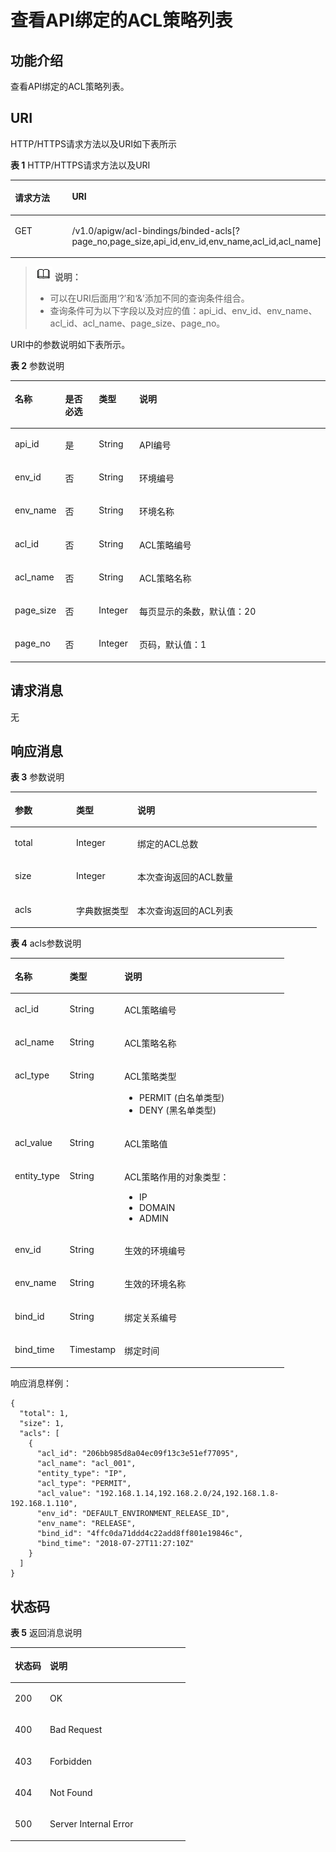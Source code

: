 # 查看API绑定的ACL策略列表<a name="apig-zh-api-180713094"></a>

## 功能介绍<a name="section30108054"></a>

查看API绑定的ACL策略列表。

## URI<a name="section2537034"></a>

HTTP/HTTPS请求方法以及URI如下表所示

**表 1**  HTTP/HTTPS请求方法以及URI

<a name="table49976511"></a>
<table><thead align="left"><tr id="row26320038"><th class="cellrowborder" valign="top" width="34.339999999999996%" id="mcps1.2.3.1.1"><p id="p51548346"><a name="p51548346"></a><a name="p51548346"></a>请求方法</p>
</th>
<th class="cellrowborder" valign="top" width="65.66%" id="mcps1.2.3.1.2"><p id="p14666461"><a name="p14666461"></a><a name="p14666461"></a>URI</p>
</th>
</tr>
</thead>
<tbody><tr id="row47132730"><td class="cellrowborder" valign="top" width="34.339999999999996%" headers="mcps1.2.3.1.1 "><p id="p59654775"><a name="p59654775"></a><a name="p59654775"></a>GET</p>
</td>
<td class="cellrowborder" valign="top" width="65.66%" headers="mcps1.2.3.1.2 "><p id="p198588"><a name="p198588"></a><a name="p198588"></a>/v1.0/apigw/acl-bindings/binded-acls[?page_no,page_size,api_id,env_id,env_name,acl_id,acl_name]</p>
</td>
</tr>
</tbody>
</table>

>![](public_sys-resources/icon-note.gif) **说明：**   
>-   可以在URI后面用‘?’和‘&’添加不同的查询条件组合。  
>-   查询条件可为以下字段以及对应的值：api\_id、env\_id、env\_name、acl\_id、acl\_name、page\_size、page\_no。  

URI中的参数说明如下表所示。

**表 2**  参数说明

<a name="table43029199"></a>
<table><thead align="left"><tr id="row45836208"><th class="cellrowborder" valign="top" width="13.861386138613863%" id="mcps1.2.5.1.1"><p id="p21745369"><a name="p21745369"></a><a name="p21745369"></a>名称</p>
</th>
<th class="cellrowborder" valign="top" width="10.891089108910892%" id="mcps1.2.5.1.2"><p id="p16544499"><a name="p16544499"></a><a name="p16544499"></a>是否必选</p>
</th>
<th class="cellrowborder" valign="top" width="12.871287128712872%" id="mcps1.2.5.1.3"><p id="p65036070"><a name="p65036070"></a><a name="p65036070"></a>类型</p>
</th>
<th class="cellrowborder" valign="top" width="62.37623762376238%" id="mcps1.2.5.1.4"><p id="p33430297"><a name="p33430297"></a><a name="p33430297"></a>说明</p>
</th>
</tr>
</thead>
<tbody><tr id="row23499508"><td class="cellrowborder" valign="top" width="13.861386138613863%" headers="mcps1.2.5.1.1 "><p id="p24412000"><a name="p24412000"></a><a name="p24412000"></a>api_id</p>
</td>
<td class="cellrowborder" valign="top" width="10.891089108910892%" headers="mcps1.2.5.1.2 "><p id="p31214980"><a name="p31214980"></a><a name="p31214980"></a>是</p>
</td>
<td class="cellrowborder" valign="top" width="12.871287128712872%" headers="mcps1.2.5.1.3 "><p id="p45385481"><a name="p45385481"></a><a name="p45385481"></a>String</p>
</td>
<td class="cellrowborder" valign="top" width="62.37623762376238%" headers="mcps1.2.5.1.4 "><p id="p10285592386"><a name="p10285592386"></a><a name="p10285592386"></a>API编号</p>
</td>
</tr>
<tr id="row8153146123920"><td class="cellrowborder" valign="top" width="13.861386138613863%" headers="mcps1.2.5.1.1 "><p id="p1815376143911"><a name="p1815376143911"></a><a name="p1815376143911"></a>env_id</p>
</td>
<td class="cellrowborder" valign="top" width="10.891089108910892%" headers="mcps1.2.5.1.2 "><p id="p663174018395"><a name="p663174018395"></a><a name="p663174018395"></a>否</p>
</td>
<td class="cellrowborder" valign="top" width="12.871287128712872%" headers="mcps1.2.5.1.3 "><p id="p191531693911"><a name="p191531693911"></a><a name="p191531693911"></a>String</p>
</td>
<td class="cellrowborder" valign="top" width="62.37623762376238%" headers="mcps1.2.5.1.4 "><p id="p9153136133912"><a name="p9153136133912"></a><a name="p9153136133912"></a>环境编号</p>
</td>
</tr>
<tr id="row135689703917"><td class="cellrowborder" valign="top" width="13.861386138613863%" headers="mcps1.2.5.1.1 "><p id="p456820713391"><a name="p456820713391"></a><a name="p456820713391"></a>env_name</p>
</td>
<td class="cellrowborder" valign="top" width="10.891089108910892%" headers="mcps1.2.5.1.2 "><p id="p155683793917"><a name="p155683793917"></a><a name="p155683793917"></a>否</p>
</td>
<td class="cellrowborder" valign="top" width="12.871287128712872%" headers="mcps1.2.5.1.3 "><p id="p3568677398"><a name="p3568677398"></a><a name="p3568677398"></a>String</p>
</td>
<td class="cellrowborder" valign="top" width="62.37623762376238%" headers="mcps1.2.5.1.4 "><p id="p1756817103915"><a name="p1756817103915"></a><a name="p1756817103915"></a>环境名称</p>
</td>
</tr>
<tr id="row12818171110390"><td class="cellrowborder" valign="top" width="13.861386138613863%" headers="mcps1.2.5.1.1 "><p id="p14818121114395"><a name="p14818121114395"></a><a name="p14818121114395"></a>acl_id</p>
</td>
<td class="cellrowborder" valign="top" width="10.891089108910892%" headers="mcps1.2.5.1.2 "><p id="p1781851114392"><a name="p1781851114392"></a><a name="p1781851114392"></a>否</p>
</td>
<td class="cellrowborder" valign="top" width="12.871287128712872%" headers="mcps1.2.5.1.3 "><p id="p1581801119394"><a name="p1581801119394"></a><a name="p1581801119394"></a>String</p>
</td>
<td class="cellrowborder" valign="top" width="62.37623762376238%" headers="mcps1.2.5.1.4 "><p id="p138183119399"><a name="p138183119399"></a><a name="p138183119399"></a>ACL策略编号</p>
</td>
</tr>
<tr id="row1885014156393"><td class="cellrowborder" valign="top" width="13.861386138613863%" headers="mcps1.2.5.1.1 "><p id="p5850815103913"><a name="p5850815103913"></a><a name="p5850815103913"></a>acl_name</p>
</td>
<td class="cellrowborder" valign="top" width="10.891089108910892%" headers="mcps1.2.5.1.2 "><p id="p1885031520392"><a name="p1885031520392"></a><a name="p1885031520392"></a>否</p>
</td>
<td class="cellrowborder" valign="top" width="12.871287128712872%" headers="mcps1.2.5.1.3 "><p id="p38501215163918"><a name="p38501215163918"></a><a name="p38501215163918"></a>String</p>
</td>
<td class="cellrowborder" valign="top" width="62.37623762376238%" headers="mcps1.2.5.1.4 "><p id="p10850101517392"><a name="p10850101517392"></a><a name="p10850101517392"></a>ACL策略名称</p>
</td>
</tr>
<tr id="row1346256"><td class="cellrowborder" valign="top" width="13.861386138613863%" headers="mcps1.2.5.1.1 "><p id="p41937917"><a name="p41937917"></a><a name="p41937917"></a>page_size</p>
</td>
<td class="cellrowborder" valign="top" width="10.891089108910892%" headers="mcps1.2.5.1.2 "><p id="p41528135"><a name="p41528135"></a><a name="p41528135"></a>否</p>
</td>
<td class="cellrowborder" valign="top" width="12.871287128712872%" headers="mcps1.2.5.1.3 "><p id="p8335765"><a name="p8335765"></a><a name="p8335765"></a>Integer</p>
</td>
<td class="cellrowborder" valign="top" width="62.37623762376238%" headers="mcps1.2.5.1.4 "><p id="p4108368"><a name="p4108368"></a><a name="p4108368"></a>每页显示的条数，默认值：20</p>
</td>
</tr>
<tr id="row36975313"><td class="cellrowborder" valign="top" width="13.861386138613863%" headers="mcps1.2.5.1.1 "><p id="p42210394"><a name="p42210394"></a><a name="p42210394"></a>page_no</p>
</td>
<td class="cellrowborder" valign="top" width="10.891089108910892%" headers="mcps1.2.5.1.2 "><p id="p63598723"><a name="p63598723"></a><a name="p63598723"></a>否</p>
</td>
<td class="cellrowborder" valign="top" width="12.871287128712872%" headers="mcps1.2.5.1.3 "><p id="p51222900"><a name="p51222900"></a><a name="p51222900"></a>Integer</p>
</td>
<td class="cellrowborder" valign="top" width="62.37623762376238%" headers="mcps1.2.5.1.4 "><p id="p55414230"><a name="p55414230"></a><a name="p55414230"></a>页码，默认值：1</p>
</td>
</tr>
</tbody>
</table>

## 请求消息<a name="section22833309"></a>

无

## 响应消息<a name="section37558732"></a>

**表 3**  参数说明

<a name="table25559313"></a>
<table><thead align="left"><tr id="row3221530"><th class="cellrowborder" valign="top" width="20%" id="mcps1.2.4.1.1"><p id="p59617344"><a name="p59617344"></a><a name="p59617344"></a>参数</p>
</th>
<th class="cellrowborder" valign="top" width="20%" id="mcps1.2.4.1.2"><p id="p64275559"><a name="p64275559"></a><a name="p64275559"></a>类型</p>
</th>
<th class="cellrowborder" valign="top" width="60%" id="mcps1.2.4.1.3"><p id="p38937782"><a name="p38937782"></a><a name="p38937782"></a>说明</p>
</th>
</tr>
</thead>
<tbody><tr id="row66952662"><td class="cellrowborder" valign="top" width="20%" headers="mcps1.2.4.1.1 "><p id="p54456559"><a name="p54456559"></a><a name="p54456559"></a>total</p>
</td>
<td class="cellrowborder" valign="top" width="20%" headers="mcps1.2.4.1.2 "><p id="p48905128"><a name="p48905128"></a><a name="p48905128"></a>Integer</p>
</td>
<td class="cellrowborder" valign="top" width="60%" headers="mcps1.2.4.1.3 "><p id="p1892393"><a name="p1892393"></a><a name="p1892393"></a>绑定的ACL总数</p>
</td>
</tr>
<tr id="row17031540"><td class="cellrowborder" valign="top" width="20%" headers="mcps1.2.4.1.1 "><p id="p37377525"><a name="p37377525"></a><a name="p37377525"></a>size</p>
</td>
<td class="cellrowborder" valign="top" width="20%" headers="mcps1.2.4.1.2 "><p id="p7680723"><a name="p7680723"></a><a name="p7680723"></a>Integer</p>
</td>
<td class="cellrowborder" valign="top" width="60%" headers="mcps1.2.4.1.3 "><p id="p86659249416"><a name="p86659249416"></a><a name="p86659249416"></a>本次查询返回的ACL数量</p>
</td>
</tr>
<tr id="row29211812"><td class="cellrowborder" valign="top" width="20%" headers="mcps1.2.4.1.1 "><p id="p17346535"><a name="p17346535"></a><a name="p17346535"></a>acls</p>
</td>
<td class="cellrowborder" valign="top" width="20%" headers="mcps1.2.4.1.2 "><p id="p62892132"><a name="p62892132"></a><a name="p62892132"></a>字典数据类型</p>
</td>
<td class="cellrowborder" valign="top" width="60%" headers="mcps1.2.4.1.3 "><p id="p178717349415"><a name="p178717349415"></a><a name="p178717349415"></a>本次查询返回的ACL列表</p>
</td>
</tr>
</tbody>
</table>

**表 4**  acls参数说明

<a name="table13010379"></a>
<table><thead align="left"><tr id="row3739801"><th class="cellrowborder" valign="top" width="20%" id="mcps1.2.4.1.1"><p id="p34488497"><a name="p34488497"></a><a name="p34488497"></a>名称</p>
</th>
<th class="cellrowborder" valign="top" width="20%" id="mcps1.2.4.1.2"><p id="p42104857"><a name="p42104857"></a><a name="p42104857"></a>类型</p>
</th>
<th class="cellrowborder" valign="top" width="60%" id="mcps1.2.4.1.3"><p id="p55050233"><a name="p55050233"></a><a name="p55050233"></a>说明</p>
</th>
</tr>
</thead>
<tbody><tr id="row29883898"><td class="cellrowborder" valign="top" width="20%" headers="mcps1.2.4.1.1 "><p id="p4676675"><a name="p4676675"></a><a name="p4676675"></a>acl_id</p>
</td>
<td class="cellrowborder" valign="top" width="20%" headers="mcps1.2.4.1.2 "><p id="p43266429"><a name="p43266429"></a><a name="p43266429"></a>String</p>
</td>
<td class="cellrowborder" valign="top" width="60%" headers="mcps1.2.4.1.3 "><p id="p530655114215"><a name="p530655114215"></a><a name="p530655114215"></a>ACL策略编号</p>
</td>
</tr>
<tr id="row61266"><td class="cellrowborder" valign="top" width="20%" headers="mcps1.2.4.1.1 "><p id="p4962556"><a name="p4962556"></a><a name="p4962556"></a>acl_name</p>
</td>
<td class="cellrowborder" valign="top" width="20%" headers="mcps1.2.4.1.2 "><p id="p66422738"><a name="p66422738"></a><a name="p66422738"></a>String</p>
</td>
<td class="cellrowborder" valign="top" width="60%" headers="mcps1.2.4.1.3 "><p id="p11532734"><a name="p11532734"></a><a name="p11532734"></a>ACL策略名称</p>
</td>
</tr>
<tr id="row36685742"><td class="cellrowborder" valign="top" width="20%" headers="mcps1.2.4.1.1 "><p id="p18755155"><a name="p18755155"></a><a name="p18755155"></a>acl_type</p>
</td>
<td class="cellrowborder" valign="top" width="20%" headers="mcps1.2.4.1.2 "><p id="p42772609"><a name="p42772609"></a><a name="p42772609"></a>String</p>
</td>
<td class="cellrowborder" valign="top" width="60%" headers="mcps1.2.4.1.3 "><p id="p42029279"><a name="p42029279"></a><a name="p42029279"></a>ACL策略类型</p>
<a name="ul42719191"></a><a name="ul42719191"></a><ul id="ul42719191"><li>PERMIT  (白名单类型)</li><li>DENY     (黑名单类型)</li></ul>
</td>
</tr>
<tr id="row3777868"><td class="cellrowborder" valign="top" width="20%" headers="mcps1.2.4.1.1 "><p id="p37571883"><a name="p37571883"></a><a name="p37571883"></a>acl_value</p>
</td>
<td class="cellrowborder" valign="top" width="20%" headers="mcps1.2.4.1.2 "><p id="p23423707"><a name="p23423707"></a><a name="p23423707"></a>String</p>
</td>
<td class="cellrowborder" valign="top" width="60%" headers="mcps1.2.4.1.3 "><p id="p199592391421"><a name="p199592391421"></a><a name="p199592391421"></a>ACL策略值</p>
</td>
</tr>
<tr id="row30231461"><td class="cellrowborder" valign="top" width="20%" headers="mcps1.2.4.1.1 "><p id="p32829237"><a name="p32829237"></a><a name="p32829237"></a>entity_type</p>
</td>
<td class="cellrowborder" valign="top" width="20%" headers="mcps1.2.4.1.2 "><p id="p41922513"><a name="p41922513"></a><a name="p41922513"></a>String</p>
</td>
<td class="cellrowborder" valign="top" width="60%" headers="mcps1.2.4.1.3 "><p id="p40280418"><a name="p40280418"></a><a name="p40280418"></a>ACL策略作用的对象类型：</p>
<a name="ul26979450"></a><a name="ul26979450"></a><ul id="ul26979450"><li>IP</li><li>DOMAIN</li><li>ADMIN</li></ul>
</td>
</tr>
<tr id="row5122434"><td class="cellrowborder" valign="top" width="20%" headers="mcps1.2.4.1.1 "><p id="p12264033"><a name="p12264033"></a><a name="p12264033"></a>env_id</p>
</td>
<td class="cellrowborder" valign="top" width="20%" headers="mcps1.2.4.1.2 "><p id="p4756161164311"><a name="p4756161164311"></a><a name="p4756161164311"></a>String</p>
</td>
<td class="cellrowborder" valign="top" width="60%" headers="mcps1.2.4.1.3 "><p id="p14251221184314"><a name="p14251221184314"></a><a name="p14251221184314"></a>生效的环境编号</p>
</td>
</tr>
<tr id="row718813412436"><td class="cellrowborder" valign="top" width="20%" headers="mcps1.2.4.1.1 "><p id="p13188163410432"><a name="p13188163410432"></a><a name="p13188163410432"></a>env_name</p>
</td>
<td class="cellrowborder" valign="top" width="20%" headers="mcps1.2.4.1.2 "><p id="p518883414319"><a name="p518883414319"></a><a name="p518883414319"></a>String</p>
</td>
<td class="cellrowborder" valign="top" width="60%" headers="mcps1.2.4.1.3 "><p id="p618883411437"><a name="p618883411437"></a><a name="p618883411437"></a>生效的环境名称</p>
</td>
</tr>
<tr id="row17974664417"><td class="cellrowborder" valign="top" width="20%" headers="mcps1.2.4.1.1 "><p id="p1879716654420"><a name="p1879716654420"></a><a name="p1879716654420"></a>bind_id</p>
</td>
<td class="cellrowborder" valign="top" width="20%" headers="mcps1.2.4.1.2 "><p id="p67971163442"><a name="p67971163442"></a><a name="p67971163442"></a>String</p>
</td>
<td class="cellrowborder" valign="top" width="60%" headers="mcps1.2.4.1.3 "><p id="p1379756114412"><a name="p1379756114412"></a><a name="p1379756114412"></a>绑定关系编号</p>
</td>
</tr>
<tr id="row1037151810447"><td class="cellrowborder" valign="top" width="20%" headers="mcps1.2.4.1.1 "><p id="p6371101813440"><a name="p6371101813440"></a><a name="p6371101813440"></a>bind_time</p>
</td>
<td class="cellrowborder" valign="top" width="20%" headers="mcps1.2.4.1.2 "><p id="p7371101816445"><a name="p7371101816445"></a><a name="p7371101816445"></a>Timestamp</p>
</td>
<td class="cellrowborder" valign="top" width="60%" headers="mcps1.2.4.1.3 "><p id="p123711318104419"><a name="p123711318104419"></a><a name="p123711318104419"></a>绑定时间</p>
</td>
</tr>
</tbody>
</table>

响应消息样例：

```
{
  "total": 1,
  "size": 1,
  "acls": [
    {
      "acl_id": "206bb985d8a04ec09f13c3e51ef77095",
      "acl_name": "acl_001",
      "entity_type": "IP",
      "acl_type": "PERMIT",
      "acl_value": "192.168.1.14,192.168.2.0/24,192.168.1.8-192.168.1.110",
      "env_id": "DEFAULT_ENVIRONMENT_RELEASE_ID",
      "env_name": "RELEASE",
      "bind_id": "4ffc0da71ddd4c22add8ff801e19846c",
      "bind_time": "2018-07-27T11:27:10Z"
    }
  ]
}
```

## 状态码<a name="section4173192"></a>

**表 5**  返回消息说明

<a name="table44048907"></a>
<table><thead align="left"><tr id="row38596474"><th class="cellrowborder" valign="top" width="20%" id="mcps1.2.3.1.1"><p id="p39306698"><a name="p39306698"></a><a name="p39306698"></a>状态码</p>
</th>
<th class="cellrowborder" valign="top" width="80%" id="mcps1.2.3.1.2"><p id="p29725950"><a name="p29725950"></a><a name="p29725950"></a>说明</p>
</th>
</tr>
</thead>
<tbody><tr id="row58991743"><td class="cellrowborder" valign="top" width="20%" headers="mcps1.2.3.1.1 "><p id="p13601844"><a name="p13601844"></a><a name="p13601844"></a>200</p>
</td>
<td class="cellrowborder" valign="top" width="80%" headers="mcps1.2.3.1.2 "><p id="p28007557"><a name="p28007557"></a><a name="p28007557"></a>OK</p>
</td>
</tr>
<tr id="row50741428"><td class="cellrowborder" valign="top" width="20%" headers="mcps1.2.3.1.1 "><p id="p16415036"><a name="p16415036"></a><a name="p16415036"></a>400</p>
</td>
<td class="cellrowborder" valign="top" width="80%" headers="mcps1.2.3.1.2 "><p id="p54549524"><a name="p54549524"></a><a name="p54549524"></a>Bad Request</p>
</td>
</tr>
<tr id="row21183669"><td class="cellrowborder" valign="top" width="20%" headers="mcps1.2.3.1.1 "><p id="p38155657"><a name="p38155657"></a><a name="p38155657"></a>403</p>
</td>
<td class="cellrowborder" valign="top" width="80%" headers="mcps1.2.3.1.2 "><p id="p3600513"><a name="p3600513"></a><a name="p3600513"></a>Forbidden</p>
</td>
</tr>
<tr id="row32404622"><td class="cellrowborder" valign="top" width="20%" headers="mcps1.2.3.1.1 "><p id="p7528760"><a name="p7528760"></a><a name="p7528760"></a>404</p>
</td>
<td class="cellrowborder" valign="top" width="80%" headers="mcps1.2.3.1.2 "><p id="p5849851"><a name="p5849851"></a><a name="p5849851"></a>Not Found</p>
</td>
</tr>
<tr id="row52648661"><td class="cellrowborder" valign="top" width="20%" headers="mcps1.2.3.1.1 "><p id="p36683119"><a name="p36683119"></a><a name="p36683119"></a>500</p>
</td>
<td class="cellrowborder" valign="top" width="80%" headers="mcps1.2.3.1.2 "><p id="p18542645"><a name="p18542645"></a><a name="p18542645"></a>Server Internal Error</p>
</td>
</tr>
</tbody>
</table>

